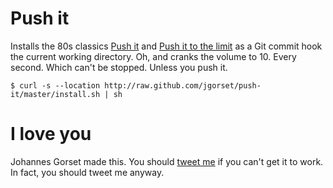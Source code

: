 # Push it

Installs the 80s classics [Push it](http://www.youtube.com/watch?v=YleXlgHI1oM) and
[Push it to the limit](https://www.youtube.com/watch?v=KO2VIuDHzxM) as a Git commit hook the
current working directory. Oh, and cranks the volume to 10. Every second. Which can't be stopped.
Unless you push it.

    $ curl -s --location http://raw.github.com/jgorset/push-it/master/install.sh | sh

# I love you

Johannes Gorset made this. You should [tweet me](http://twitter.com/jgorset>) if you can't get it
to work. In fact, you should tweet me anyway.
